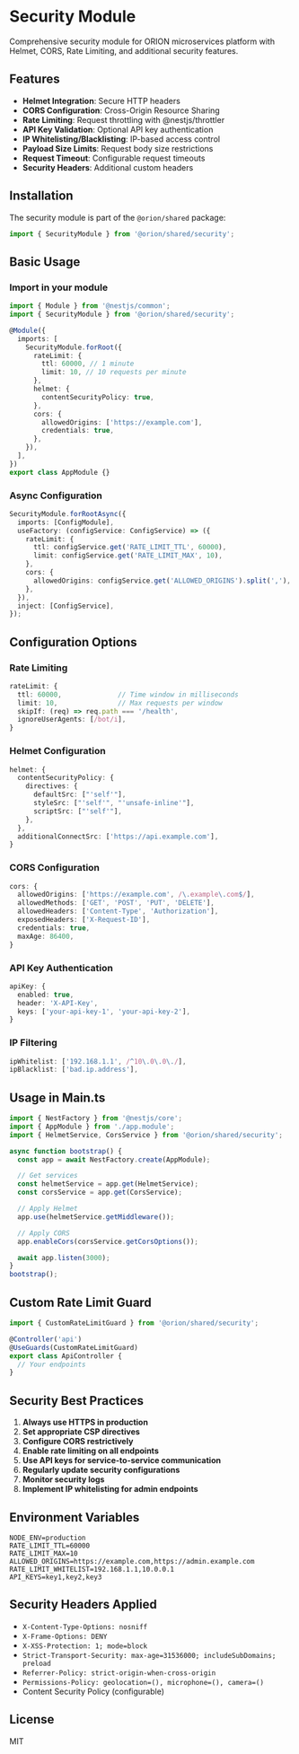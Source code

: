 # Security Module

Comprehensive security module for ORION microservices platform with Helmet, CORS, Rate Limiting, and additional security features.

## Features

- **Helmet Integration**: Secure HTTP headers
- **CORS Configuration**: Cross-Origin Resource Sharing
- **Rate Limiting**: Request throttling with @nestjs/throttler
- **API Key Validation**: Optional API key authentication
- **IP Whitelisting/Blacklisting**: IP-based access control
- **Payload Size Limits**: Request body size restrictions
- **Request Timeout**: Configurable request timeouts
- **Security Headers**: Additional custom headers

## Installation

The security module is part of the `@orion/shared` package:

```typescript
import { SecurityModule } from '@orion/shared/security';
```

## Basic Usage

### Import in your module

```typescript
import { Module } from '@nestjs/common';
import { SecurityModule } from '@orion/shared/security';

@Module({
  imports: [
    SecurityModule.forRoot({
      rateLimit: {
        ttl: 60000, // 1 minute
        limit: 10, // 10 requests per minute
      },
      helmet: {
        contentSecurityPolicy: true,
      },
      cors: {
        allowedOrigins: ['https://example.com'],
        credentials: true,
      },
    }),
  ],
})
export class AppModule {}
```

### Async Configuration

```typescript
SecurityModule.forRootAsync({
  imports: [ConfigModule],
  useFactory: (configService: ConfigService) => ({
    rateLimit: {
      ttl: configService.get('RATE_LIMIT_TTL', 60000),
      limit: configService.get('RATE_LIMIT_MAX', 10),
    },
    cors: {
      allowedOrigins: configService.get('ALLOWED_ORIGINS').split(','),
    },
  }),
  inject: [ConfigService],
});
```

## Configuration Options

### Rate Limiting

```typescript
rateLimit: {
  ttl: 60000,              // Time window in milliseconds
  limit: 10,               // Max requests per window
  skipIf: (req) => req.path === '/health',
  ignoreUserAgents: [/bot/i],
}
```

### Helmet Configuration

```typescript
helmet: {
  contentSecurityPolicy: {
    directives: {
      defaultSrc: ["'self'"],
      styleSrc: ["'self'", "'unsafe-inline'"],
      scriptSrc: ["'self'"],
    },
  },
  additionalConnectSrc: ['https://api.example.com'],
}
```

### CORS Configuration

```typescript
cors: {
  allowedOrigins: ['https://example.com', /\.example\.com$/],
  allowedMethods: ['GET', 'POST', 'PUT', 'DELETE'],
  allowedHeaders: ['Content-Type', 'Authorization'],
  exposedHeaders: ['X-Request-ID'],
  credentials: true,
  maxAge: 86400,
}
```

### API Key Authentication

```typescript
apiKey: {
  enabled: true,
  header: 'X-API-Key',
  keys: ['your-api-key-1', 'your-api-key-2'],
}
```

### IP Filtering

```typescript
ipWhitelist: ['192.168.1.1', /^10\.0\.0\./],
ipBlacklist: ['bad.ip.address'],
```

## Usage in Main.ts

```typescript
import { NestFactory } from '@nestjs/core';
import { AppModule } from './app.module';
import { HelmetService, CorsService } from '@orion/shared/security';

async function bootstrap() {
  const app = await NestFactory.create(AppModule);

  // Get services
  const helmetService = app.get(HelmetService);
  const corsService = app.get(CorsService);

  // Apply Helmet
  app.use(helmetService.getMiddleware());

  // Apply CORS
  app.enableCors(corsService.getCorsOptions());

  await app.listen(3000);
}
bootstrap();
```

## Custom Rate Limit Guard

```typescript
import { CustomRateLimitGuard } from '@orion/shared/security';

@Controller('api')
@UseGuards(CustomRateLimitGuard)
export class ApiController {
  // Your endpoints
}
```

## Security Best Practices

1. **Always use HTTPS in production**
2. **Set appropriate CSP directives**
3. **Configure CORS restrictively**
4. **Enable rate limiting on all endpoints**
5. **Use API keys for service-to-service communication**
6. **Regularly update security configurations**
7. **Monitor security logs**
8. **Implement IP whitelisting for admin endpoints**

## Environment Variables

```env
NODE_ENV=production
RATE_LIMIT_TTL=60000
RATE_LIMIT_MAX=10
ALLOWED_ORIGINS=https://example.com,https://admin.example.com
RATE_LIMIT_WHITELIST=192.168.1.1,10.0.0.1
API_KEYS=key1,key2,key3
```

## Security Headers Applied

- `X-Content-Type-Options: nosniff`
- `X-Frame-Options: DENY`
- `X-XSS-Protection: 1; mode=block`
- `Strict-Transport-Security: max-age=31536000; includeSubDomains; preload`
- `Referrer-Policy: strict-origin-when-cross-origin`
- `Permissions-Policy: geolocation=(), microphone=(), camera=()`
- Content Security Policy (configurable)

## License

MIT
